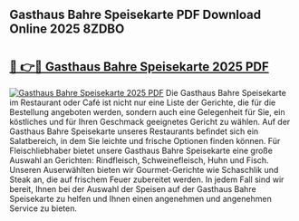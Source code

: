## Gasthaus Bahre Speisekarte PDF Download Online 2025 8ZDBO

# <h2><a href="http://gccr17.nevu.top/?p=Gasthaus+Bahre+Speisekarte">🔗 👉🔴 Gasthaus Bahre Speisekarte 2025 PDF</a></h2>

[![Gasthaus Bahre Speisekarte 2025 PDF](https://i.imgur.com/dBaPXMq.png)](http://gccr17.nevu.top/?p=Gasthaus+Bahre+Speisekarte)
Die Gasthaus Bahre Speisekarte im Restaurant oder Café ist nicht nur eine Liste der Gerichte, die für die Bestellung angeboten werden, sondern auch eine Gelegenheit für Sie, ein köstliches und für Ihren Geschmack geeignetes Gericht zu wählen. Auf der Gasthaus Bahre Speisekarte unseres Restaurants befindet sich ein Salatbereich, in dem Sie leichte und frische Optionen finden können. Für Fleischliebhaber bietet unsere Gasthaus Bahre Speisekarte eine große Auswahl an Gerichten: Rindfleisch, Schweinefleisch, Huhn und Fisch. Unseren Auserwählten bieten wir Gourmet-Gerichte wie Schaschlik und Steak an, die auf frischem Feuer zubereitet werden. In jedem Fall sind wir bereit, Ihnen bei der Auswahl der Speisen auf der Gasthaus Bahre Speisekarte zu helfen und Ihnen einen angenehmen und angenehmen Service zu bieten.
